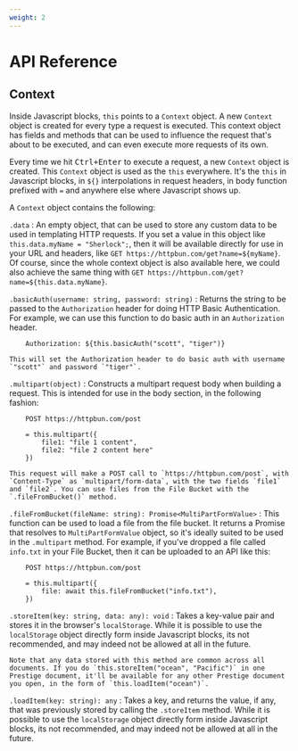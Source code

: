 ```yaml
---
weight: 2
---
```


# API Reference

## Context

Inside Javascript blocks, `this` points to a `Context` object. A new `Context` object is created for every type a request is executed. This context object has fields and methods that can be used to influence the request that's about to be executed, and can even execute more requests of its own.

Every time we hit <kbd>Ctrl+Enter</kbd> to execute a request, a new `Context` object is created. This `Context` object is used as the `this` everywhere. It's the `this` in Javascript blocks, in `${}` interpolations in request headers, in body function prefixed with `=` and anywhere else where Javascript shows up.

A `Context` object contains the following:

`.data`
:    An empty object, that can be used to store any custom data to be used in templating HTTP requests. If you set a value in this object like `this.data.myName = "Sherlock";`, then it will be available directly for use in your URL and headers, like `GET https://httpbun.com/get?name=${myName}`. Of course, since the whole context object is also available here, we could also achieve the same thing with `GET https://httpbun.com/get?name=${this.data.myName}`.

`.basicAuth(username: string, password: string)`
:   Returns the string to be passed to the `Authorization` header for doing HTTP Basic Authentication. For example, we can use this function to do basic auth in an `Authorization` header.

        Authorization: ${this.basicAuth("scott", "tiger")}

    This will set the Authorization header to do basic auth with username `"scott"` and password `"tiger"`.

`.multipart(object)`
:   Constructs a multipart request body when building a request. This is intended for use in the body section, in the following fashion:

        POST https://httpbun.com/post

        = this.multipart({
            file1: "file 1 content",
            file2: "file 2 content here"
        })

    This request will make a POST call to `https://httpbun.com/post`, with `Content-Type` as `multipart/form-data`, with the two fields `file1` and `file2`. You can use files from the File Bucket with the `.fileFromBucket()` method.

`.fileFromBucket(fileName: string): Promise<MultiPartFormValue>`
:   This function can be used to load a file from the file bucket. It returns a Promise that resolves to `MultiPartFormValue` object, so it's ideally suited to be used in the `.multipart` method. For example, if you've dropped a file called `info.txt` in your File Bucket, then it can be uploaded to an API like this:

        POST https://httpbun.com/post

        = this.multipart({
            file: await this.fileFromBucket("info.txt"),
        })

`.storeItem(key: string, data: any): void`
:   Takes a key-value pair and stores it in the browser's `localStorage`. While it is possible to use the `localStorage` object directly form inside Javascript blocks, its not recommended, and may indeed not be allowed at all in the future.

    Note that any data stored with this method are common across all documents. If you do `this.storeItem("ocean", "Pacific")` in one Prestige document, it'll be available for any other Prestige document you open, in the form of `this.loadItem("ocean")`.

`.loadItem(key: string): any`
:   Takes a key, and returns the value, if any, that was previously stored by calling the `.storeItem` method. While it is possible to use the `localStorage` object directly form inside Javascript blocks, its not recommended, and may indeed not be allowed at all in the future.
